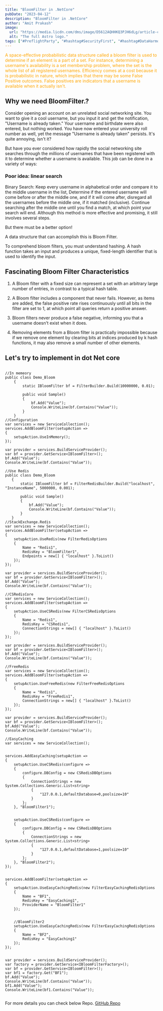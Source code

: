```yaml
---
title: "BloomFilter in .NetCore"
pubDate: "2023-04-12"
description: "BloomFilter in .NetCore"
author: "Amit Prakash"
image:
  url: "https://media.licdn.com/dms/image/D5612AQHHKQ3PJH6dLg/article-cover_image-shrink_720_1280/0/1681254309638?e=1713398400&v=beta&t=YvR3DPR_NT1E_NkgYHtMMFOyOb3VjWNQro-f1cc01cU"
  alt: "The full Astro logo."
tags: ["#PreflightParty", "#hashtag#SecurityFirst", "#hashtag#DataHarmony", "#hashtag#NoMoreWebWalls"]
---
```


<span style="color:orange">A space-effective probabilistic data structure called a bloom filter is used to determine if an element is a part of a set. For instance, determining a username's availability is a set membership problem, where the set is the whole list of all registered usernames. Efficiency comes at a cost because it is probabilistic in nature, which implies that there may be some False Positive outcomes. False positives are indicators that a username is available when it actually isn't.</span>

## Why we need BloomFilter.?

Consider opening an account on an unrelated social networking site. You want to give it a cool username, but you input it and get the notification, "Username is already taken." Your username and birthdate were also entered, but nothing worked. You have now entered your university roll number as well, yet the message "Username is already taken" persists. It's quite annoying, isn't it?

But have you ever considered how rapidly the social networking site searches through the millions of usernames that have been registered with it to determine whether a username is available. This job can be done in a variety of ways:

### Poor idea: linear search
Binary Search: Keep every username in alphabetical order and compare it to the middle username in the list, Determine if the entered username will come before or after the middle one, and if it will come after, disregard all the usernames before the middle one, if it matched (inclusive). Continue searching after the middle one until you find a match, at which point your search will end. Although this method is more effective and promising, it still involves several steps.

But there must be a better option!

A data structure that can accomplish this is Bloom Filter.

To comprehend bloom filters, you must understand hashing. A hash function takes an input and produces a unique, fixed-length identifier that is used to identify the input.

## Fascinating Bloom Filter Characteristics

1. A Bloom filter with a fixed size can represent a set with an arbitrary large number of entries, in contrast to a typical hash table.

2. A Bloom filter includes a component that never fails. However, as items are added, the false positive rate rises continuously until all bits in the filter are set to 1, at which point all queries return a positive answer.

3. Bloom filters never produce a false negative, informing you that a username doesn't exist when it does.

4. Removing elements from a Bloom filter is practically impossible because if we remove one element by clearing bits at indices produced by k hash functions, it may also remove a small number of other elements.

## Let's try to implement in dot Net core

```

//In memeory
public class Demo_Bloom
    {
        static IBloomFilter bf = FilterBuilder.Build(10000000, 0.01);
        
        public void Sample()
        {
            bf.Add("Value");
            Console.WriteLine(bf.Contains("Value"));
        }
    }
//Configuration
var services = new ServiceCollection();
services.AddBloomFilter(setupAction =>
{
    setupAction.UseInMemory();
});

var provider = services.BuildServiceProvider();
var bf = provider.GetService<IBloomFilter>();
bf.Add("Value");
Console.WriteLine(bf.Contains("Value"));

//Use Redis
public class Demo_Bloom 
   { 
       static IBloomFilter bf = FilterRedisBuilder.Build("localhost", 
"InstanceName", 5000000, 0.001); 

       public void Sample() 
       { 
           bf.Add("Value"); 
           Console.WriteLine(bf.Contains("Value")); 
       } 
   }
//StackExchange.Redis
var services = new ServiceCollection();
services.AddBloomFilter(setupAction =>
{
    setupAction.UseRedis(new FilterRedisOptions
    {
        Name = "Redis1",
        RedisKey = "BloomFilter1",
        Endpoints = new[] { "localhost" }.ToList()
    });
});

var provider = services.BuildServiceProvider();
var bf = provider.GetService<IBloomFilter>();
bf.Add("Value");
Console.WriteLine(bf.Contains("Value"));

//CSRedisCore
var services = new ServiceCollection();
services.AddBloomFilter(setupAction =>
{
    setupAction.UseCSRedis(new FilterCSRedisOptions
    {
        Name = "Redis1",
        RedisKey = "CSRedis1",
        ConnectionStrings = new[] { "localhost" }.ToList()
    });
});

var provider = services.BuildServiceProvider();
var bf = provider.GetService<IBloomFilter>();
bf.Add("Value");
Console.WriteLine(bf.Contains("Value"));

//FreeRedis
var services = new ServiceCollection();
services.AddBloomFilter(setupAction =>
{
    setupAction.UseFreeRedis(new FilterFreeRedisOptions
    {
        Name = "Redis1",
        RedisKey = "FreeRedis1",
        ConnectionStrings = new[] { "localhost" }.ToList()
    });
});

var provider = services.BuildServiceProvider();
var bf = provider.GetService<IBloomFilter>();
bf.Add("Value");
Console.WriteLine(bf.Contains("Value"));

//EasyCaching
var services = new ServiceCollection();


services.AddEasyCaching(setupAction =>
{
    setupAction.UseCSRedis(configure =>
    {
        configure.DBConfig = new CSRedisDBOptions
        {
            ConnectionStrings = new System.Collections.Generic.List<string>
            {
                "127.0.0.1,defaultDatabase=0,poolsize=10"
            }
        };
    }, "BloomFilter1");


    setupAction.UseCSRedis(configure =>
    {
        configure.DBConfig = new CSRedisDBOptions
        {
            ConnectionStrings = new System.Collections.Generic.List<string>
            {
                "127.0.0.1,defaultDatabase=1,poolsize=10"
            }
        };
    }, "BloomFilter2");
});


services.AddBloomFilter(setupAction =>
{
    setupAction.UseEasyCachingRedis(new FilterEasyCachingRedisOptions
    {
        Name = "BF1",
        RedisKey = "EasyCaching1",
        ProviderName = "BloomFilter1"
    });


    //BloomFilter2
    setupAction.UseEasyCachingRedis(new FilterEasyCachingRedisOptions
    {
        Name = "BF2",
        RedisKey = "EasyCaching1"
    });
});


var provider = services.BuildServiceProvider();
var factory = provider.GetService<IBloomFilterFactory>();
var bf = provider.GetService<IBloomFilter>();
var bf1 = factory.Get("BF1");
bf.Add("Value");
Console.WriteLine(bf.Contains("Value"));
bf1.Add("Value");
Console.WriteLine(bf1.Contains("Value"));


```

For more details you can check below Repo.
[GitHub Repo](https://github.com/iamitprakash/BloomFilter_dotNetCore)